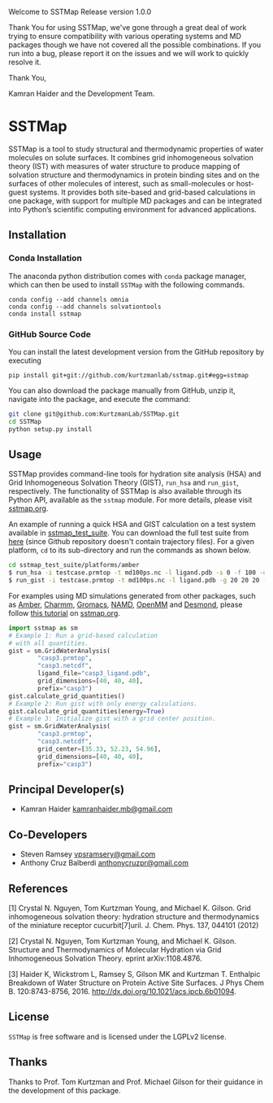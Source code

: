 Welcome to SSTMap Release version 1.0.0

Thank You for using SSTMap, we've gone through a great deal of work trying to ensure compatibility with various operating systems and MD packages though we have not covered all the possible combinations.  If you run into a bug, please report it on the issues and we will work to quickly resolve it.

Thank You,

Kamran Haider and the Development Team.


SSTMap
======

SSTMap is a tool to study structural and thermodynamic properties of water molecules on solute surfaces. It combines grid inhomogeneous solvation theory (IST) with measures of water structure to produce mapping of solvation structure and thermodynamics in protein binding sites and on the surfaces of other molecules of interest, such as small-molecules or host-guest systems. It provides both site-based and grid-based calculations in one package, with support for multiple MD packages and can be integrated into Python’s scientific computing environment for advanced applications.

Installation
------------
### Conda Installation
The anaconda python distribution comes with `conda` package manager, which can then be used to install `SSTMap` with the following commands.

```
conda config --add channels omnia
conda config --add channels solvationtools
conda install sstmap
```

### GitHub Source Code
You can install the latest development version from the GitHub repository by executing

```
pip install git+git://github.com/kurtzmanlab/sstmap.git#egg=sstmap
```

You can also download the package manually from GitHub, unzip it, navigate into the package, and execute the command:

```bash
git clone git@github.com:KurtzmanLab/SSTMap.git
cd SSTMap
python setup.py install
```
Usage
-----

SSTMap provides command-line tools for hydration site analysis (HSA) and Grid Inhomogeneous Solvation Theory (GIST), `run_hsa` and `run_gist`, respectively. The functionality of SSTMap is also available through its Python API, available as the `sstmap` module. For more details, please visit [sstmap.org](sstmap.org).

An example of running a quick HSA and GIST calculation on a test system available in [sstmap_test_suite](https://github.com/KurtzmanLab/sstmap_test_suite). You can download the full test suite from [here](https://www.dropbox.com/sh/hrijgk8n5z12bgi/AABSigcBf9PN_7-Z26VCCPePa?dl=0) (since Github repository doesn't contain trajectory files). For a given platform, `cd` to its sub-directory and run the commands as shown below. 
```bash
cd sstmap_test_suite/platforms/amber
$ run_hsa -i testcase.prmtop -t md100ps.nc -l ligand.pdb -s 0 -f 100 -o testcase
$ run_gist -i testcase.prmtop -t md100ps.nc -l ligand.pdb -g 20 20 20 -s 0 -f 100 -o testcase
```
For examples using MD simulations generated from other packages, such as [Amber](http://ambermd.org/), [Charmm](https://www.charmm.org), [Gromacs](http://www.gromacs.org/), [NAMD](http://www.ks.uiuc.edu/Research/namd/), [OpenMM](http://openmm.org/) and [Desmond](https://www.deshawresearch.com/resources_desmond.html), please follow [this tutorial](http://sstmap.org/2017/05/03/simple-examples/) on [sstmap.org](sstmap.org).  

```python
import sstmap as sm
# Example 1: Run a grid-based calculation
# with all quantities.
gist = sm.GridWaterAnalysis(
        "casp3.prmtop", 
        "casp3.netcdf",
        ligand_file="casp3_ligand.pdb", 
        grid_dimensions=[40, 40, 40], 
        prefix="casp3")
gist.calculate_grid_quantities()
# Example 2: Run gist with only energy calculations.
gist.calculate_grid_quantities(energy=True)
# Example 3: Initialize gist with a grid center position.
gist = sm.GridWaterAnalysis(
        "casp3.prmtop", 
        "casp3.netcdf",
        grid_center=[35.33, 52.23, 54.96], 
        grid_dimensions=[40, 40, 40], 
        prefix="casp3")
```

Principal Developer(s)
---------------------
* Kamran Haider <kamranhaider.mb@gmail.com>

Co-Developers
-------------
* Steven Ramsey <vpsramsery@gmail.com>
* Anthony Cruz Balberdi <anthonycruzpr@gmail.com>

References
----------

[1] Crystal N. Nguyen, Tom Kurtzman Young, and Michael K. Gilson. Grid inhomogeneous solvation theory: hydration structure and thermodynamics of the miniature receptor cucurbit[7]uril. J. Chem. Phys. 137, 044101 (2012)

[2] Crystal N. Nguyen, Tom Kurtzman Young, and Michael K. Gilson. Structure and Thermodynamics of Molecular Hydration via Grid Inhomogeneous Solvation Theory. eprint arXiv:1108.4876.

[3] Haider K, Wickstrom L, Ramsey S, Gilson MK and Kurtzman T. Enthalpic Breakdown of Water Structure on Protein Active Site Surfaces. J Phys Chem B. 120:8743-8756, 2016. http://dx.doi.org/10.1021/acs.jpcb.6b01094.


License
-------

`SSTMap` is free software and is licensed under the LGPLv2 license.


Thanks
------
Thanks to Prof. Tom Kurtzman and Prof. Michael Gilson for their guidance in the development of this package.

